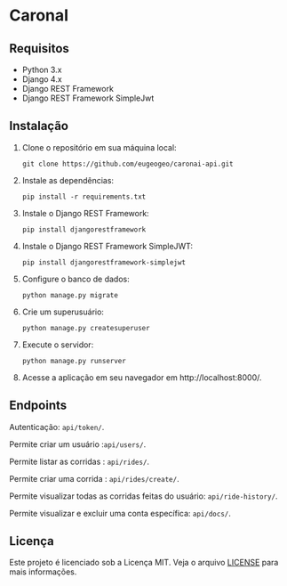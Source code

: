 # CaronaI


## Requisitos

- Python 3.x
- Django 4.x
- Django REST Framework
- Django REST Framework SimpleJwt

## Instalação

1. Clone o repositório em sua máquina local:

   `git clone https://github.com/eugeogeo/caronai-api.git`

2. Instale as dependências:

   `pip install -r requirements.txt`

3. Instale o Django REST Framework:

   `pip install djangorestframework`

4. Instale o Django REST Framework SimpleJWT:

   `pip install djangorestframework-simplejwt`

5. Configure o banco de dados:

   `python manage.py migrate`

6. Crie um superusuário:

   `python manage.py createsuperuser`

7. Execute o servidor:

   `python manage.py runserver`

8. Acesse a aplicação em seu navegador em http://localhost:8000/.


## Endpoints

Autenticação: `api/token/`.

Permite criar um usuário :`api/users/`.

Permite listar as corridas : `api/rides/`.

Permite criar uma corrida : `api/rides/create/`.

Permite visualizar todas as corridas feitas do usuário: `api/ride-history/`.

Permite visualizar e excluir uma conta específica: `api/docs/`.


## Licença

Este projeto é licenciado sob a Licença MIT. Veja o arquivo [LICENSE](LICENSE.md) para mais informações.
